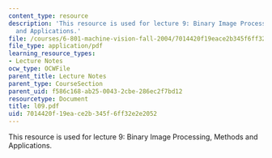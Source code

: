 ```yaml
---
content_type: resource
description: 'This resource is used for lecture 9: Binary Image Processing, Methods
  and Applications.'
file: /courses/6-801-machine-vision-fall-2004/7014420f19eace2b345f6ff32e2e2052_l09.pdf
file_type: application/pdf
learning_resource_types:
- Lecture Notes
ocw_type: OCWFile
parent_title: Lecture Notes
parent_type: CourseSection
parent_uid: f586c168-ab25-0043-2cbe-286ec2f7bd12
resourcetype: Document
title: l09.pdf
uid: 7014420f-19ea-ce2b-345f-6ff32e2e2052
---
```

This resource is used for lecture 9: Binary Image Processing, Methods and Applications.

